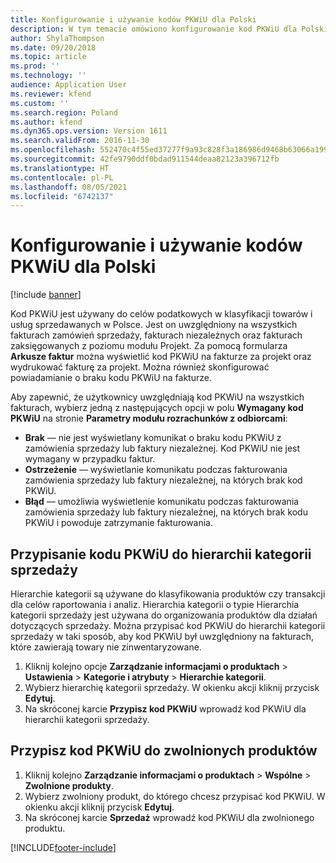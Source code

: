 ```yaml
---
title: Konfigurowanie i używanie kodów PKWiU dla Polski
description: W tym temacie omówiono konfigurowanie kod PKWiU dla Polski.
author: ShylaThompson
ms.date: 09/20/2018
ms.topic: article
ms.prod: ''
ms.technology: ''
audience: Application User
ms.reviewer: kfend
ms.custom: ''
ms.search.region: Poland
ms.author: kfend
ms.dyn365.ops.version: Version 1611
ms.search.validFrom: 2016-11-30
ms.openlocfilehash: 552470c4f55ed37277f9a93c828f3a186986d9468b63066a1994343e3c4e76de
ms.sourcegitcommit: 42fe9790ddf0bdad911544deaa82123a396712fb
ms.translationtype: HT
ms.contentlocale: pl-PL
ms.lasthandoff: 08/05/2021
ms.locfileid: "6742137"
---
```

# <a name="set-up-and-use-pkwiu-codes-for-poland"></a>Konfigurowanie i używanie kodów PKWiU dla Polski

[!include [banner](../includes/banner.md)]

Kod PKWiU jest używany do celów podatkowych w klasyfikacji towarów i usług sprzedawanych w Polsce. Jest on uwzględniony na wszystkich fakturach zamówień sprzedaży, fakturach niezależnych oraz fakturach zaksięgowanych z poziomu modułu Projekt. Za pomocą formularza **Arkusze faktur** można wyświetlić kod PKWiU na fakturze za projekt oraz wydrukować fakturę za projekt. Można również skonfigurować powiadamianie o braku kodu PKWiU na fakturze.

Aby zapewnić, że użytkownicy uwzględniają kod PKWiU na wszystkich fakturach, wybierz jedną z następujących opcji w polu **Wymagany kod PKWiU** na stronie **Parametry modułu rozrachunków z odbiorcami**: 
- **Brak** — nie jest wyświetlany komunikat o braku kodu PKWiU z zamówienia sprzedaży lub faktury niezależnej. Kod PKWiU nie jest wymagany w przypadku faktur. 
- **Ostrzeżenie** — wyświetlanie komunikatu podczas fakturowania zamówienia sprzedaży lub faktury niezależnej, na których brak kod PKWiU. 
- **Błąd** — umożliwia wyświetlenie komunikatu podczas fakturowania zamówienia sprzedaży lub faktury niezależnej, na których brak kodu PKWiU i powoduje zatrzymanie fakturowania. 

## <a name="assign-a-pkwiu-code-to-the-sales-category-hierarchy"></a>Przypisanie kodu PKWiU do hierarchii kategorii sprzedaży

Hierarchie kategorii są używane do klasyfikowania produktów czy transakcji dla celów raportowania i analiz. Hierarchia kategorii o typie Hierarchia kategorii sprzedaży jest używana do organizowania produktów dla działań dotyczących sprzedaży. Można przypisać kod PKWiU do hierarchii kategorii sprzedaży w taki sposób, aby kod PKWiU był uwzględniony na fakturach, które zawierają towary nie zinwentaryzowane. 

1. Kliknij kolejno opcje **Zarządzanie informacjami o produktach** > **Ustawienia** > **Kategorie i atrybuty** > **Hierarchie kategorii**. 
2. Wybierz hierarchię kategorii sprzedaży. W okienku akcji kliknij przycisk **Edytuj**. 
3. Na skróconej karcie **Przypisz kod PKWiU** wprowadź kod PKWiU dla hierarchii kategorii sprzedaży. 

## <a name="assign-a-pkwiu-code-to-released-products"></a>Przypisz kod PKWiU do zwolnionych produktów

1. Kliknij kolejno **Zarządzanie informacjami o produktach** > **Wspólne** > **Zwolnione produkty**. 
2. Wybierz zwolniony produkt, do którego chcesz przypisać kod PKWiU. W okienku akcji kliknij przycisk **Edytuj**. 
3. Na skróconej karcie **Sprzedaż** wprowadź kod PKWiU dla zwolnionego produktu. 


[!INCLUDE[footer-include](../../includes/footer-banner.md)]